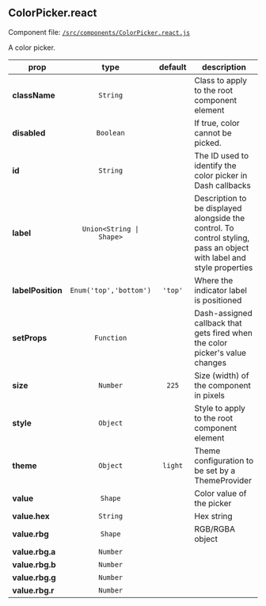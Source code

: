 
## ColorPicker.react

Component file: [`/src/components/ColorPicker.react.js`](/src/components/ColorPicker.react.js)

A color picker.

prop | type | default | description
---- | :----: | :-------: | -----------
**className** | `String` |  | Class to apply to the root component element
**disabled** | `Boolean` |  | If true, color cannot be picked.
**id** | `String` |  | The ID used to identify the color picker in Dash callbacks
**label** | `Union<String \| Shape>` |  | Description to be displayed alongside the control. To control styling, pass an object with label and style properties
**labelPosition** | `Enum('top','bottom')` | `'top'` | Where the indicator label is positioned
**setProps** | `Function` |  | Dash-assigned callback that gets fired when the color picker's value changes
**size** | `Number` | `225` | Size (width) of the component in pixels
**style** | `Object` |  | Style to apply to the root component element
**theme** | `Object` | `light` | Theme configuration to be set by a ThemeProvider
**value** | `Shape` |  | Color value of the picker
**value.hex** | `String` |  | Hex string
**value.rbg** | `Shape` |  | RGB/RGBA object
**value.rbg.a** | `Number` |  | 
**value.rbg.b** | `Number` |  | 
**value.rbg.g** | `Number` |  | 
**value.rbg.r** | `Number` |  | 

